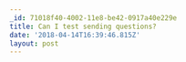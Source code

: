 ```yaml
---
_id: 71018f40-4002-11e8-be42-0917a40e229e
title: Can I test sending questions?
date: '2018-04-14T16:39:46.815Z'
layout: post
---
```

 
